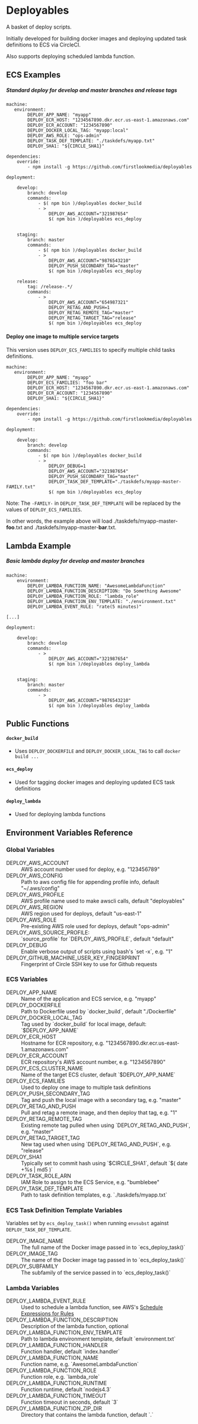 
# Deployables

A basket of deploy scripts.

Initially developed for building docker images and deploying updated task definitions to ECS via CircleCI.

Also supports deploying scheduled lambda function.

## ECS Examples

##### Standard deploy for develop and master branches and release tags

```
machine:
   environment:
        DEPLOY_APP_NAME: "myapp"
        DEPLOY_ECR_HOST: "1234567890.dkr.ecr.us-east-1.amazonaws.com"
        DEPLOY_ECR_ACCOUNT: "1234567890"
        DEPLOY_DOCKER_LOCAL_TAG: "myapp:local"
        DEPLOY_AWS_ROLE: "ops-admin"
        DEPLOY_TASK_DEF_TEMPLATE: "./taskdefs/myapp.txt"
        DEPLOY_SHA1: "${CIRCLE_SHA1}"

dependencies:
    override:
        - npm install -g https://github.com/firstlookmedia/deployables

deployment:

    develop:
        branch: develop
        commands:
            - $( npm bin )/deployables docker_build
            - >
                DEPLOY_AWS_ACCOUNT="321987654"
                $( npm bin )/deployables ecs_deploy


    staging:
        branch: master
        commands:
            - $( npm bin )/deployables docker_build
            - >
                DEPLOY_AWS_ACCOUNT="9876543210"
                DEPLOY_PUSH_SECONDARY_TAG="master"
                $( npm bin )/deployables ecs_deploy

    release:
        tag: /release-.*/
        commands:
            - >
                DEPLOY_AWS_ACCOUNT="654987321"
                DEPLOY_RETAG_AND_PUSH=1
                DEPLOY_RETAG_REMOTE_TAG="master"
                DEPLOY_RETAG_TARGET_TAG="release"
                $( npm bin )/deployables ecs_deploy
```

#### Deploy one image to multiple service targets

This version uses `DEPLOY_ECS_FAMILIES` to specify multiple child tasks definitions.

```
machine:
   environment:
        DEPLOY_APP_NAME: "myapp"
        DEPLOY_ECS_FAMILIES: "foo bar"
        DEPLOY_ECR_HOST: "1234567890.dkr.ecr.us-east-1.amazonaws.com"
        DEPLOY_ECR_ACCOUNT: "1234567890"
        DEPLOY_SHA1: "${CIRCLE_SHA1}"

dependencies:
    override:
        - npm install -g https://github.com/firstlookmedia/deployables

deployment:

    develop:
        branch: develop
        commands:
            - $( npm bin )/deployables docker_build
            - >
                DEPLOY_DEBUG=1
                DEPLOY_AWS_ACCOUNT="321987654"
                DEPLOY_PUSH_SECONDARY_TAG="master"
                DEPLOY_TASK_DEF_TEMPLATE="./taskdefs/myapp-master-FAMILY.txt"
                $( npm bin )/deployables ecs_deploy
```

Note: The `-FAMILY-` in `DEPLOY_TASK_DEF_TEMPLATE` will be replaced by the values of `DEPLOY_ECS_FAMILIES`.

In other words, the example above will load ./taskdefs/myapp-master-__foo__.txt and ./taskdefs/myapp-master-__bar__.txt.

## Lambda Example

##### Basic lambda deploy for develop and master branches

```
machine:
    environment:
        DEPLOY_LAMBDA_FUNCTION_NAME: "AwesomeLambdaFunction"
        DEPLOY_LAMBDA_FUNCTION_DESCRIPTION: "Do Something Awesome"
        DEPLOY_LAMBDA_FUNCTION_ROLE: "lambda_role"
        DEPLOY_LAMBDA_FUNCTION_ENV_TEMPLATE: "./environment.txt"
        DEPLOY_LAMBDA_EVENT_RULE: "rate(5 minutes)"

[...]

deployment:

    develop:
        branch: develop
        commands:
            - >
                DEPLOY_AWS_ACCOUNT="321987654"
                $( npm bin )/deployables deploy_lambda


    staging:
        branch: master
        commands:
            - >
                DEPLOY_AWS_ACCOUNT="9876543210"
                $( npm bin )/deployables deploy_lambda

```


## Public Functions

#### `docker_build`

* Uses `DEPLOY_DOCKERFILE` and `DEPLOY_DOCKER_LOCAL_TAG` to call `docker build ...`

#### `ecs_deploy`

* Used for tagging docker images and deploying updated ECS task definitions

#### `deploy_lambda`

* Used for deploying lambda functions


## Environment Variables Reference

### Global Variables

<dl>

<dt>DEPLOY_AWS_ACCOUNT</dt>
<dd>AWS account number used for deploy, e.g. "123456789"</dd>

<dt>DEPLOY_AWS_CONFIG</dt>
<dd>Path to aws config file for appending profile info, default "~/.aws/config"</dd>

<dt>DEPLOY_AWS_PROFILE</dt>
<dd>AWS profile name used to make awscli calls, default "deployables"</dd>

<dt>DEPLOY_AWS_REGION</dt>
<dd>AWS region used for deploys, default "us-east-1"</dd>

<dt>DEPLOY_AWS_ROLE</dt>
<dd>Pre-existing AWS role used for deploys, default "ops-admin"</dd>

<dt>DEPLOY_AWS_SOURCE_PROFILE:</dt>
<dd>`source_profile` for `DEPLOY_AWS_PROFILE`, default "default"</dd>

<dt>DEPLOY_DEBUG</dt>
<dd>Enable verbose output of scripts using bash's `set -x`, e.g. "1"</dd>

<dt>DEPLOY_GITHUB_MACHINE_USER_KEY_FINGERPRINT</dt>
<dd>Fingerprint of Circle SSH key to use for Github requests</dd>

</dl>


### ECS Variables

<dl>

<dt>DEPLOY_APP_NAME</dt>
<dd>Name of the application and ECS service, e.g. "myapp"</dd>

<dt>DEPLOY_DOCKERFILE</dt>
<dd>Path to Dockerfile used by `docker_build`, default "./Dockerfile"</dd>

<dt>DEPLOY_DOCKER_LOCAL_TAG</dt>
<dd>Tag used by `docker_build` for local image, default: `$DEPLOY_APP_NAME`</dd>

<dt>DEPLOY_ECR_HOST</dt>
<dd>Hostname for ECR repository, e.g. "1234567890.dkr.ecr.us-east-1.amazonaws.com"</dd>

<dt>DEPLOY_ECR_ACCOUNT</dt>
<dd>ECR repository's AWS account number, e.g. "1234567890"</dd>

<dt>DEPLOY_ECS_CLUSTER_NAME</dt>
<dd>Name of the target ECS cluster, default `$DEPLOY_APP_NAME`</dd>

<dt>DEPLOY_ECS_FAMILIES</dt>
<dd>Used to deploy one image to multiple task definitions</dd>

<dt>DEPLOY_PUSH_SECONDARY_TAG</dt>
<dd>Tag and push the local image with a secondary tag, e.g. "master"</dd>

<dt>DEPLOY_RETAG_AND_PUSH</dt>
<dd>Pull and retag a remote image, and then deploy that tag, e.g. "1"</dd>

<dt>DEPLOY_RETAG_REMOTE_TAG</dt>
<dd>Existing remote tag pulled when using `DEPLOY_RETAG_AND_PUSH`, e.g. "master"</dd>

<dt>DEPLOY_RETAG_TARGET_TAG</dt>
<dd>New tag used when using `DEPLOY_RETAG_AND_PUSH`, e.g. "release"</dd>

<dt>DEPLOY_SHA1</dt>
<dd>Typically set to commit hash using `$CIRCLE_SHA1`, default `$( date +%s | md5 )`</dd>

<dt>DEPLOY_TASK_ROLE_ARN</dt>
<dd>IAM Role to assign to the ECS Service, e.g. "bumblebee"</dd>

<dt>DEPLOY_TASK_DEF_TEMPLATE</dt>
<dd>Path to task definition templates, e.g. `./taskdefs/myapp.txt`</dd>

</dl>

### ECS Task Definition Template Variables

Variables set by `ecs_deploy_task()` when running `envsubst` against `DEPLOY_TASK_DEF_TEMPLATE`.

<dl>

<dt>DEPLOY_IMAGE_NAME</dt>
<dd>The full name of the Docker image passed in to `ecs_deploy_task()`</dd>

<dt>DEPLOY_IMAGE_TAG</dt>
<dd>The name of the Docker image tag passed in to `ecs_deploy_task()`</dd>

<dt>DEPLOY_SUBFAMILY</dt>
<dd>The subfamily of the service passed in to `ecs_deploy_task()`</dd>

</dl>


### Lambda Variables

<dl>

<dt>DEPLOY_LAMBDA_EVENT_RULE</dt>
<dd>Used to schedule a lambda function, see AWS's <a href="https://docs.aws.amazon.com/AmazonCloudWatch/latest/events/ScheduledEvents.html">Schedule Expressions for Rules</a></dd>

<dt>DEPLOY_LAMBDA_FUNCTION_DESCRIPTION</dt>
<dd>Description of the lambda function, optional</dd>

<dt>DEPLOY_LAMBDA_FUNCTION_ENV_TEMPLATE</dt>
<dd>Path to lambda environment template, default `environment.txt`</dd>

<dt>DEPLOY_LAMBDA_FUNCTION_HANDLER</dt>
<dd>Function handler, default `index.handler`</dd>

<dt>DEPLOY_LAMBDA_FUNCTION_NAME</dt>
<dd>Function name, e.g. `AwesomeLambdaFunction`</dd>

<dt>DEPLOY_LAMBDA_FUNCTION_ROLE</dt>
<dd>Function role, e.g. `lambda_role`</dd>

<dt>DEPLOY_LAMBDA_FUNCTION_RUNTIME</dt>
<dd>Function runtime, default `nodejs4.3`</dd>

<dt>DEPLOY_LAMBDA_FUNCTION_TIMEOUT</dt>
<dd>Function timeout in seconds, default `3`</dd>

<dt>DEPLOY_LAMBDA_FUNCTION_ZIP_DIR</dt>
<dd>Directory that contains the lambda function, default `.`</dd>

</dl>


